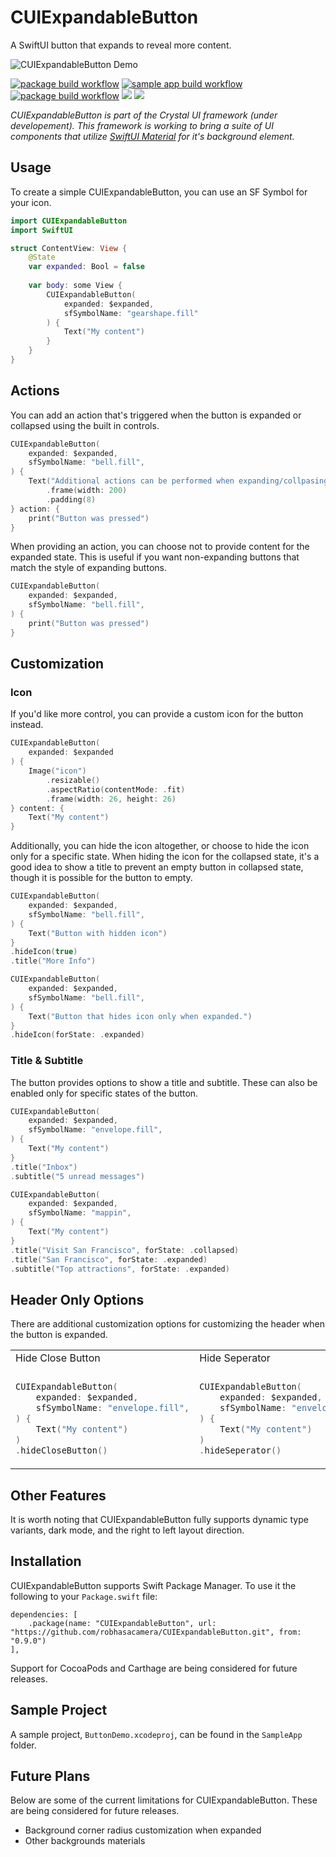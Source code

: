 # CUIExpandableButton

A SwiftUI button that expands to reveal more content.

![CUIExpandableButton Demo](Assets/demo.gif)

[![package build workflow](https://github.com/robhasacamera/CUIExpandableButton/actions/workflows/package.yml/badge.svg)](https://github.com/robhasacamera/CUIExpandableButton/actions/workflows/package.yml)
[![sample app build workflow](https://github.com/robhasacamera/CUIExpandableButton/actions/workflows/sample_app.yml/badge.svg)](https://github.com/robhasacamera/CUIExpandableButton/actions/workflows/sample_app.yml)
[![package build workflow](https://github.com/robhasacamera/CUIExpandableButton/actions/workflows/test.yml/badge.svg)](https://github.com/robhasacamera/CUIExpandableButton/actions/workflows/test.yml)
[![](https://img.shields.io/endpoint?url=https%3A%2F%2Fswiftpackageindex.com%2Fapi%2Fpackages%2Frobhasacamera%2FCUIExpandableButton%2Fbadge%3Ftype%3Dswift-versions)](https://swiftpackageindex.com/robhasacamera/CUIExpandableButton)
[![](https://img.shields.io/endpoint?url=https%3A%2F%2Fswiftpackageindex.com%2Fapi%2Fpackages%2Frobhasacamera%2FCUIExpandableButton%2Fbadge%3Ftype%3Dplatforms)](https://swiftpackageindex.com/robhasacamera/CUIExpandableButton)

*CUIExpandableButton is part of the Crystal UI framework (under developement). This framework is working to bring a suite of UI components that utilize [SwiftUI Material](https://developer.apple.com/documentation/swiftui/material) for it's background element.* 

## Usage

To create a simple CUIExpandableButton, you can use an SF Symbol for your icon.

```swift
import CUIExpandableButton
import SwiftUI

struct ContentView: View {
    @State
    var expanded: Bool = false
    
    var body: some View {
        CUIExpandableButton(
            expanded: $expanded,
            sfSymbolName: "gearshape.fill"
        ) {
            Text("My content")
        }
    }
}
```

## Actions

You can add an action that's triggered when the button is expanded or collapsed using the built in controls.

```swift
CUIExpandableButton(
    expanded: $expanded,
    sfSymbolName: "bell.fill",
) {
    Text("Additional actions can be performed when expanding/collpasing")
        .frame(width: 200)
        .padding(8)
} action: {
    print("Button was pressed")
}
```

When providing an action, you can choose not to provide content for the expanded state. This is useful if you want non-expanding buttons that match the style of expanding buttons.

```swift
CUIExpandableButton(
    expanded: $expanded,
    sfSymbolName: "bell.fill",
) {
    print("Button was pressed")
}
```

## Customization

### Icon

<!--TODO: Add Screenshot/GIF-->

If you'd like more control, you can provide a custom icon for the button instead.

```swift
CUIExpandableButton(
    expanded: $expanded
) {
    Image("icon")
        .resizable()
        .aspectRatio(contentMode: .fit)
        .frame(width: 26, height: 26)
} content: {
    Text("My content")
}
```

Additionally, you can hide the icon altogether, or choose to hide the icon only for a specific state. When hiding the icon for the collapsed state, it's a good idea to show a title to prevent an empty button in collapsed state, though it is possible for the button to empty.

<!--TODO: Add side by side gifs here-->

```swift
CUIExpandableButton(
    expanded: $expanded,
    sfSymbolName: "bell.fill",
) {
    Text("Button with hidden icon")
}
.hideIcon(true)
.title("More Info")

CUIExpandableButton(
    expanded: $expanded,
    sfSymbolName: "bell.fill",
) {
    Text("Button that hides icon only when expanded.")
}
.hideIcon(forState: .expanded)
```

### Title & Subtitle

The button provides options to show a title and subtitle. These can also be enabled only for specific states of the button.

<!--TODO: Add side by side gifs here-->

```Swift
CUIExpandableButton(
    expanded: $expanded,
    sfSymbolName: "envelope.fill",
) {
    Text("My content")
}
.title("Inbox")
.subtitle("5 unread messages")

CUIExpandableButton(
    expanded: $expanded,
    sfSymbolName: "mappin",
) {
    Text("My content")
}
.title("Visit San Francisco", forState: .collapsed)
.title("San Francisco", forState: .expanded)
.subtitle("Top attractions", forState: .expanded)
```

## Header Only Options

There are additional customization options for customizing the header when the button is expanded. 

<table>
<tr>
<td> Hide Close Button </td> <td> Hide Seperator </td> <td> Hide Header </td>
</tr>

<tr>
<td> <!-- Add Screenshot--> </td> <td> <!-- Add Screenshot--> </td> <td> <!-- Add Screenshot--> </td>
</tr>

<tr>
<td>

```swift
CUIExpandableButton(
    expanded: $expanded,
    sfSymbolName: "envelope.fill",
) {
    Text("My content")
)
.hideCloseButton()
```

</td>
<td>

```swift
CUIExpandableButton(
    expanded: $expanded,
    sfSymbolName: "envelope.fill",
) {
    Text("My content")
)
.hideSeperator()
```

</td>
<td>

```swift
CUIExpandableButton(
    expanded: $expanded,
    sfSymbolName: "envelope.fill",
) {
    Text("My content")
)
.hideHeader()
```

</td>
</tr>
</table>

## Other Features

<!--TODO: Foreground color, rewrite sentance below, maybe make a list-->

It is worth noting that CUIExpandableButton fully supports dynamic type variants, dark mode, and the right to left layout direction.

## Installation

CUIExpandableButton supports Swift Package Manager. To use it the following to your `Package.swift` file:

```
dependencies: [
    .package(name: "CUIExpandableButton", url: "https://github.com/robhasacamera/CUIExpandableButton.git", from: "0.9.0")
],
```

Support for CocoaPods and Carthage are being considered for future releases.

## Sample Project

A sample project, `ButtonDemo.xcodeproj`, can be found in the `SampleApp` folder.

## Future Plans

Below are some of the current limitations for CUIExpandableButton. These are being considered for future releases.
- Background corner radius customization when expanded
- Other backgrounds materials
